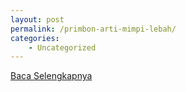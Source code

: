 ```yaml
---
layout: post
permalink: /primbon-arti-mimpi-lebah/
categories:
    - Uncategorized
---
```


[Baca Selengkapnya](/10)